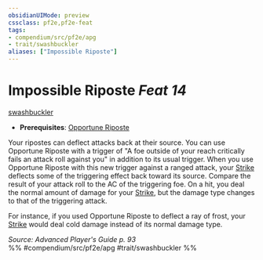 ```yaml
---
obsidianUIMode: preview
cssclass: pf2e,pf2e-feat
tags:
- compendium/src/pf2e/apg
- trait/swashbuckler
aliases: ["Impossible Riposte"]
---
```

# Impossible Riposte  *Feat 14*  
[swashbuckler](Reference/Rules/Traits/swashbuckler-apg.md "Swashbuckler Class Trait")  

- **Prerequisites**: [Opportune Riposte](opportune-riposte-apg.md)

Your ripostes can deflect attacks back at their source. You can use Opportune Riposte with a trigger of "A foe outside of your reach critically fails an attack roll against you" in addition to its usual trigger. When you use Opportune Riposte with this new trigger against a ranged attack, your [Strike](strike.md) deflects some of the triggering effect back toward its source. Compare the result of your attack roll to the AC of the triggering foe. On a hit, you deal the normal amount of damage for your [Strike](strike.md), but the damage type changes to that of the triggering attack.

For instance, if you used Opportune Riposte to deflect a ray of frost, your [Strike](strike.md) would deal cold damage instead of its normal damage type.

*Source: Advanced Player's Guide p. 93*  
%% #compendium/src/pf2e/apg #trait/swashbuckler %%